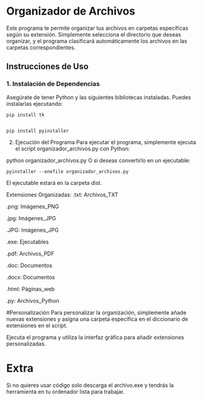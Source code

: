 # Organizador de Archivos

Este programa te permite organizar tus archivos en carpetas específicas según su extensión. Simplemente selecciona el directorio que deseas organizar, y el programa clasificará automáticamente los archivos en las carpetas correspondientes.

## Instrucciones de Uso

### 1. Instalación de Dependencias

Asegúrate de tener Python y las siguientes bibliotecas instaladas. Puedes instalarlas ejecutando:

```
pip install tk


pip install pyinstaller
```

2. Ejecución del Programa
Para ejecutar el programa, simplemente ejecuta el script organizador_archivos.py con Python:


python organizador_archivos.py
O si deseas convertirlo en un ejecutable:

```
pyinstaller --onefile organizador_archivos.py
```
El ejecutable estará en la carpeta dist.

Extensiones Organizadas:
.txt: Archivos_TXT

.png: Imágenes_PNG

.jpg: Imágenes_JPG

.JPG: Imágenes_JPG

.exe: Ejecutables

.pdf: Archivos_PDF

.doc: Documentos

.docx: Documentos

.html: Páginas_web

.py: Archivos_Python

#Personalización
Para personalizar la organización, simplemente añade nuevas extensiones y asigna una carpeta específica en el diccionario de extensiones en el script.

Ejecuta el programa y utiliza la interfaz gráfica para añadir extensiones personalizadas.

# Extra
Si no quieres usar código solo descarga el archivo.exe y tendrás la herramienta en tu ordenador lista para trabajar.
